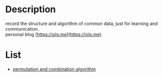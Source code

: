 Description
===========

record the structure and algorithm of common data, just for learning and communication.  
personal blog [https://sjis.me](https://sjis.me).

List
====

- [permutation and combination algorithm](https://github.com/sjatsh/algorithms/permutation/main.go) 